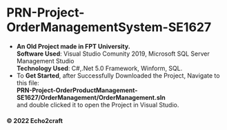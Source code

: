 # PRN-Project-OrderManagementSystem-SE1627
- **An Old Project made in FPT University.**<br>
**Software Used**: Visual Studio Comunity 2019, Microsoft SQL Server Management Studio<br>
**Technology Used**: C#,.Net 5.0 Framework, Winform, SQL.
- To **Get Started**, after Successfully Downloaded the Project, Navigate to this file:<br>
**PRN-Project-OrderProductManagement-SE1627/OrderManagement/OrderManagement.sln**<br>
and double clicked it to open the Project in Visual Studio.
#### © 2022 Echo2craft
